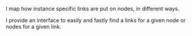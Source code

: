 I map how instance specific links are put on nodes, in different ways.

I provide an interface to easily and fastly find a links for a given node or nodes for a given link.